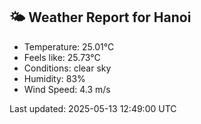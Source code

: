 <!-- WEATHER-START -->
## 🌤 Weather Report for Hanoi

- Temperature: 25.01°C
- Feels like: 25.73°C
- Conditions: clear sky
- Humidity: 83%
- Wind Speed: 4.3 m/s

Last updated: 2025-05-13 12:49:00 UTC
<!-- WEATHER-END -->
